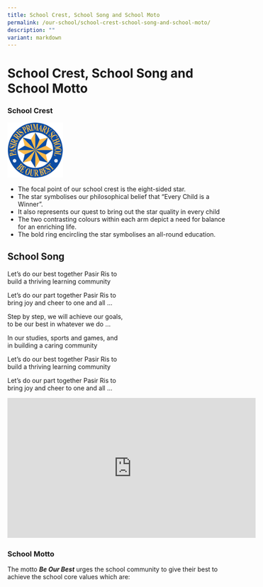 ```yaml
---
title: School Crest, School Song and School Moto
permalink: /our-school/school-crest-school-song-and-school-moto/
description: ""
variant: markdown
---
```

# **School Crest, School Song and School Motto**

### School Crest

<img src="/images/logo.png" style="width:25%">

*   The focal point of our school crest is the eight-sided star.
*   The star symbolises our philosophical belief that “Every Child is a Winner”.
*   It also represents our quest to bring out the star quality in every child
*   The two contrasting colours within each arm depict a need for balance for an enriching life.
*   The bold ring encircling the star symbolises an all-round education.

School&nbsp;Song
-----------

Let’s do our best together Pasir Ris to  
build a thriving learning community

Let’s do our part together Pasir Ris to  
bring joy and cheer to one and all …

Step by step, we will achieve our goals,  
to be our best in whatever we do …

In our studies, sports and games, and  
in building a caring community

Let’s do our best together Pasir Ris to  
build a thriving learning community

Let’s do our part together Pasir Ris to  
bring joy and cheer to one and all …

<iframe width="560" height="315" src="https://www.youtube.com/embed/wMdBz1RgTQg" title="YouTube video player" frameborder="0" allow="accelerometer; autoplay; clipboard-write; encrypted-media; gyroscope; picture-in-picture; web-share" allowfullscreen=""></iframe>

### School&nbsp;Motto

The motto&nbsp;_**Be Our Best**_&nbsp;urges the school community to give their best to achieve the school core values which are: